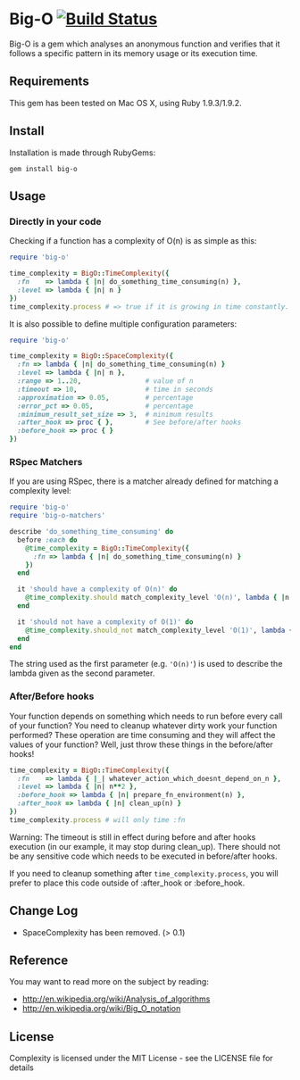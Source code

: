 # Big-O [![Build Status](https://secure.travis-ci.org/Kouno/big-o.png?branch=master)](http://travis-ci.org/Kouno/big-o)

Big-O is a gem which analyses an anonymous function and verifies that it follows a specific pattern
in its memory usage or its execution time.

## Requirements

This gem has been tested on Mac OS X, using Ruby 1.9.3/1.9.2.

## Install

Installation is made through RubyGems:

```
gem install big-o
```

## Usage

### Directly in your code

Checking if a function has a complexity of O(n) is as simple as this:

```ruby
require 'big-o'

time_complexity = BigO::TimeComplexity({
  :fn    => lambda { |n| do_something_time_consuming(n) },
  :level => lambda { |n| n }
})
time_complexity.process # => true if it is growing in time constantly.
```

It is also possible to define multiple configuration parameters:

```ruby
require 'big-o'

time_complexity = BigO::SpaceComplexity({
  :fn => lambda { |n| do_something_time_consuming(n) }
  :level => lambda { |n| n },
  :range => 1..20,                # value of n
  :timeout => 10,                 # time in seconds
  :approximation => 0.05,         # percentage
  :error_pct => 0.05,             # percentage
  :minimum_result_set_size => 3,  # minimum results
  :after_hook => proc { },        # See before/after hooks
  :before_hook => proc { }
})
```

### RSpec Matchers

If you are using RSpec, there is a matcher already defined for matching a complexity level:

```ruby
require 'big-o'
require 'big-o-matchers'

describe 'do_something_time_consuming' do
  before :each do
    @time_complexity = BigO::TimeComplexity({
      :fn => lambda { |n| do_something_time_consuming(n) }
    })
  end

  it 'should have a complexity of O(n)' do
    @time_complexity.should match_complexity_level 'O(n)', lambda { |n| n }
  end

  it 'should not have a complexity of O(1)' do
    @time_complexity.should_not match_complexity_level 'O(1)', lambda { |_| 1 }
  end
end
```

The string used as the first parameter (e.g. `'O(n)'`) is used to describe the lambda given as the
second parameter.

### After/Before hooks

Your function depends on something which needs to run before every call of your function? You need to
cleanup whatever dirty work your function performed? These operation are time consuming and they will
affect the values of your function? Well, just throw these things in the before/after hooks!

```ruby
time_complexity = BigO::TimeComplexity({
  :fn    => lambda { |_| whatever_action_which_doesnt_depend_on_n },
  :level => lambda { |n| n**2 },
  :before_hook => lambda { |n| prepare_fn_environment(n) },
  :after_hook => lambda { |n| clean_up(n) }
})
time_complexity.process # will only time :fn
```

Warning: The timeout is still in effect during before and after hooks execution (in our example, it may stop
during clean_up). There should not be any sensitive code which needs to be executed in before/after hooks.

If you need to cleanup something after `time_complexity.process`, you will prefer to place this code outside of :after_hook 
or :before_hook.

## Change Log

* SpaceComplexity has been removed. (> 0.1)

## Reference

You may want to read more on the subject by reading:
* http://en.wikipedia.org/wiki/Analysis_of_algorithms
* http://en.wikipedia.org/wiki/Big_O_notation

## License

Complexity is licensed under the MIT License - see the LICENSE file for details
